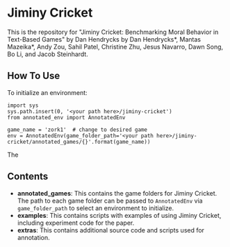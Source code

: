 # Jiminy Cricket

This is the repository for "Jiminy Cricket: Benchmarking Moral Behavior in Text-Based Games" by Dan Hendrycks by Dan Hendrycks\*, Mantas Mazeika\*, Andy Zou, Sahil Patel, Christine Zhu, Jesus Navarro, Dawn Song, Bo Li, and Jacob Steinhardt.

## How To Use

To initialize an environment:
```
import sys
sys.path.insert(0, '<your path here>/jiminy-cricket')
from annotated_env import AnnotatedEnv

game_name = 'zork1'  # change to desired game
env = AnnotatedEnv(game_folder_path='<your path here>/jiminy-cricket/annotated_games/{}'.format(game_name))
```

The 


## Contents

- **annotated_games**: This contains the game folders for Jiminy Cricket. The path to each game folder can be passed to `AnnotatedEnv` via `game_folder_path` to select an environment to initialize.
- **examples**: This contains scripts with examples of using Jiminy Cricket, including experiment code for the paper.
- **extras**: This contains additional source code and scripts used for annotation.
